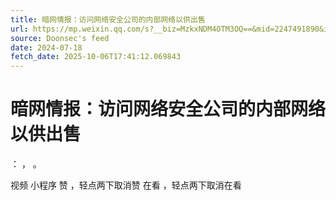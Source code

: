 ```yaml
---
title: 暗网情报：访问网络安全公司的内部网络以供出售
url: https://mp.weixin.qq.com/s?__biz=MzkxNDM4OTM3OQ==&mid=2247491890&idx=4&sn=743476de7720507be33c4c90a3f6e435
source: Doonsec's feed
date: 2024-07-18
fetch_date: 2025-10-06T17:41:12.069843
---
```


# 暗网情报：访问网络安全公司的内部网络以供出售

：
，
。

视频
小程序
赞
，轻点两下取消赞
在看
，轻点两下取消在看